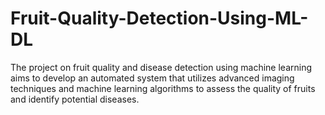 # Fruit-Quality-Detection-Using-ML-DL
The project on fruit quality and disease detection using machine learning aims to develop an automated system that utilizes advanced imaging techniques and machine learning algorithms to assess the quality of fruits and identify potential diseases. 
